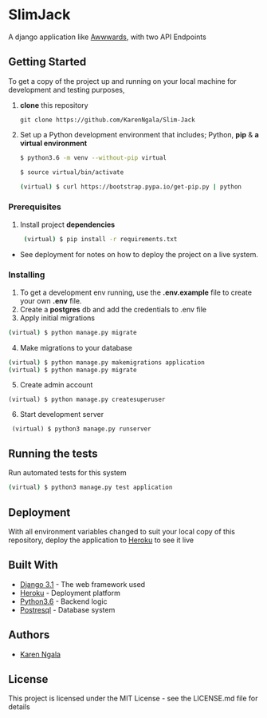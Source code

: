 # SlimJack
A django application like [Awwwards](https://www.awwwards.com/), with two API Endpoints

## Getting Started

To get a copy of the project up and running on your local machine for development and testing purposes, 
1. **clone** this repository 
   ``` 
   git clone https://github.com/KarenNgala/Slim-Jack
   ```
2. Set up a Python development environment that includes; Python, **pip** & **a virtual environment** 
   ```bash
   $ python3.6 -m venv --without-pip virtual

   $ source virtual/bin/activate

   (virtual) $ curl https://bootstrap.pypa.io/get-pip.py | python
   ```

### Prerequisites

1. Install project **dependencies**
   ```sh
    (virtual) $ pip install -r requirements.txt
    ```
* See deployment for notes on how to deploy the project on a live system.

### Installing

1.  To get a development env running, use the **.env.example** file to create your own **.env** file.
2.  Create a **postgres** db and add the credentials to .env file
3.  Apply initial migrations
```sh 
(virtual) $ python manage.py migrate 
```
4. Make migrations to your database
```sh
(virtual) $ python manage.py makemigrations application
(virtual) $ python manage.py migrate
```
5. Create admin account
```
(virtual) $ python manage.py createsuperuser
```
6.  Start development server
```
 (virtual) $ python3 manage.py runserver
 ```

## Running the tests

Run automated tests for this system

```sh
(virtual) $ python3 manage.py test application
```

## Deployment

With all environment variables changed to suit your local copy of this repository, deploy the application to [Heroku](https://medium.com/@hdsingh13/deploying-django-app-on-heroku-with-postgres-as-backend-b2f3194e8a43) to see it live

## Built With

* [Django 3.1](https://www.djangoproject.com/) - The web framework used
* [Heroku](https://www.heroku.com/platform) -  Deployment platform
* [Python3.6](https://www.python.org/) - Backend logic
* [Postresql](https://www.postgresql.org/) - Database system


## Authors

* [Karen Ngala](https://github.com/KarenNgala)


## License

This project is licensed under the MIT License - see the LICENSE.md file for details
